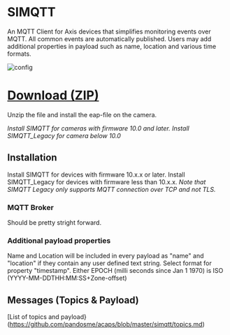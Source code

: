 # SIMQTT

An MQTT Client for Axis devices that simplifies monitoring events over MQTT. All common events are automatically published. Users may add additional properties in payload such as name, location and various time formats.


![config](https://files.juhlin.me/image/UYJMBDEHGD)

# [Download (ZIP)](https://files.juhlin.me/acap/simqtt)
Unzip the file and install the eap-file on the camera.

*Install SIMQTT for cameras with firmware 10.0 and later. Install SIMQTT_Legacy for camera below 10.0*

## Installation

Install SIMQTT for devices with firmware 10.x.x or later.  Install SIMQTT_Legacy for devices with firmware less  than 10.x.x. _Note that SIMQTT Legacy only supports MQTT connection over TCP and not TLS._

### MQTT Broker
Should be pretty stright forward.

### Additional payload properties
Name and Location will be included in every payload as "name" and "location" if they contain any user defined text string.
Select format for property "timestamp".  Either EPOCH (milli seconds since Jan 1 1970) is ISO (YYYY-MM-DDTHH:MM:SS+Zone-offset)

## Messages (Topics & Payload)
[List of topics and payload}(https://github.com/pandosme/acaps/blob/master/simqtt/topics.md)

